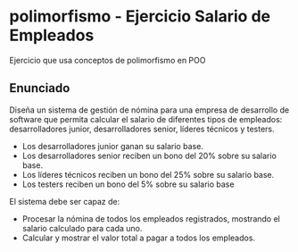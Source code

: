 # polimorfismo - Ejercicio Salario de Empleados
Ejercicio que usa conceptos de polimorfismo en POO

## Enunciado
Diseña un sistema de gestión de nómina para una empresa de desarrollo de software que permita calcular el salario de diferentes tipos de empleados:  desarrolladores junior, desarrolladores senior, líderes técnicos y testers.

* Los desarrolladores junior ganan su salario base.
* Los desarrolladores senior reciben un bono del 20% sobre su salario base.
* Los líderes técnicos reciben un bono del 25% sobre su salario base.
* Los testers reciben un bono del 5% sobre su salario base

El sistema debe ser capaz de:
* Procesar la nómina de todos los empleados registrados, mostrando el salario calculado para cada uno.
* Calcular y mostrar el valor total a pagar a todos los empleados.
